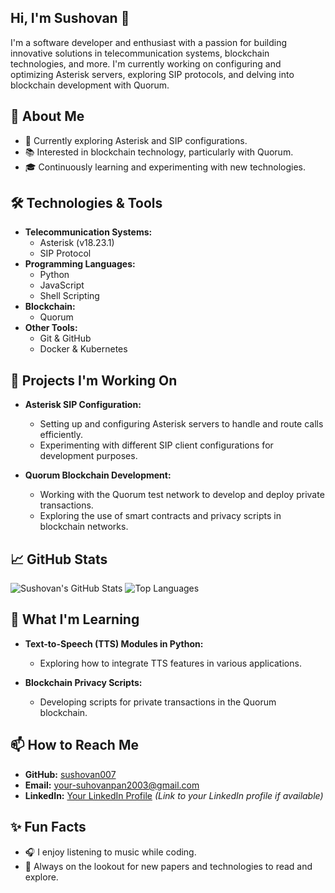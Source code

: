 

## Hi, I'm Sushovan 👋

I'm a software developer and enthusiast with a passion for building innovative solutions in telecommunication systems, blockchain technologies, and more. I'm currently working on configuring and optimizing Asterisk servers, exploring SIP protocols, and delving into blockchain development with Quorum.

## 🚀 About Me
- 🔧 Currently exploring Asterisk and SIP configurations.
- 📚 Interested in blockchain technology, particularly with Quorum.
- 🎓 Continuously learning and experimenting with new technologies.

## 🛠️ Technologies & Tools
- **Telecommunication Systems:**
  - Asterisk (v18.23.1)
  - SIP Protocol
- **Programming Languages:**
  - Python
  - JavaScript
  - Shell Scripting
- **Blockchain:**
  - Quorum
- **Other Tools:**
  - Git & GitHub
  - Docker & Kubernetes

## 🔭 Projects I'm Working On
- **Asterisk SIP Configuration:**
  - Setting up and configuring Asterisk servers to handle and route calls efficiently.
  - Experimenting with different SIP client configurations for development purposes.
  
- **Quorum Blockchain Development:**
  - Working with the Quorum test network to develop and deploy private transactions.
  - Exploring the use of smart contracts and privacy scripts in blockchain networks.


## 📈 GitHub Stats
![Sushovan's GitHub Stats](https://github-readme-stats.vercel.app/api?username=sushovan007&show_icons=true&theme=radical)
![Top Languages](https://github-readme-stats.vercel.app/api/top-langs/?username=sushovan007&layout=compact&theme=radical)

## 🌱 What I'm Learning
- **Text-to-Speech (TTS) Modules in Python:**
  - Exploring how to integrate TTS features in various applications.
  
- **Blockchain Privacy Scripts:**
  - Developing scripts for private transactions in the Quorum blockchain.

## 📫 How to Reach Me
- **GitHub:** [sushovan007](https://github.com/sushovan007)
- **Email:** [your-suhovanpan2003@gmail.com](mailto:suhovanpan2003@gmail.com)
- **LinkedIn:** [Your LinkedIn Profile]([#](https://www.linkedin.com/in/sushovan-pan-6753b920b/)) *(Link to your LinkedIn profile if available)*

## ✨ Fun Facts
- 🎧 I enjoy listening to music while coding.
- 📖 Always on the lookout for new papers and technologies to read and explore.

